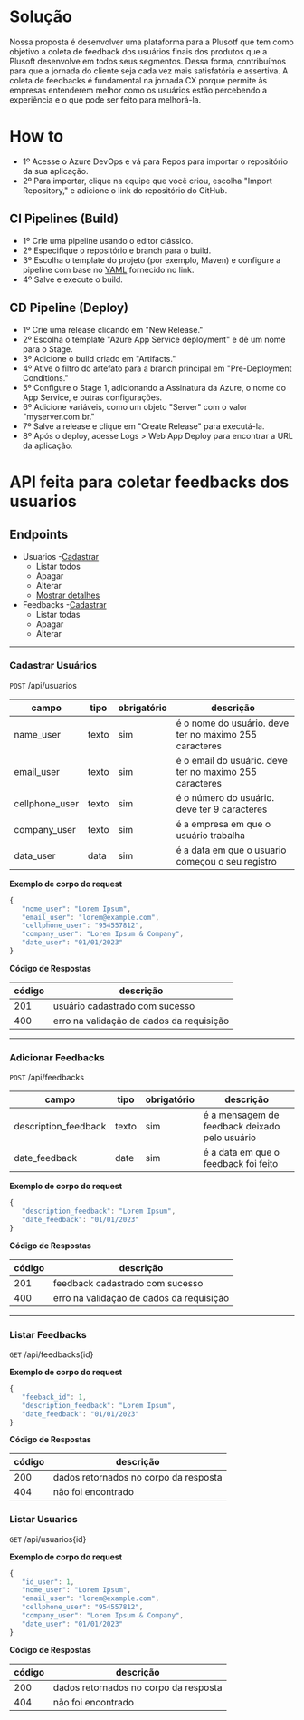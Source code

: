 # Solução
Nossa proposta é desenvolver uma plataforma para a Plusotf que tem como objetivo a coleta de feedback dos usuários finais dos produtos que a Plusoft desenvolve em todos seus segmentos. Dessa forma, contribuímos para que a jornada do cliente seja cada vez mais satisfatória e assertiva. A coleta de feedbacks é fundamental na jornada CX porque permite às empresas entenderem melhor como os usuários estão percebendo a experiência e o que pode ser feito para melhorá-la.

# How to
- 1º Acesse o Azure DevOps e vá para Repos para importar o repositório da sua aplicação.
- 2º	Para importar, clique na equipe que você criou, escolha "Import Repository," e adicione o link do repositório do GitHub.
## CI Pipelines (Build)
- 1º	Crie uma pipeline usando o editor clássico.
- 2º	Especifique o repositório e branch para o build.
- 3º	Escolha o template do projeto (por exemplo, Maven) e configure a pipeline com base no <a href="https://github.com/ValentinaFuzaro/Challenge-Plusoft-Digital/blob/main/pipeline.yaml">YAML</a> fornecido no link.
- 4º	Salve e execute o build.
## CD Pipeline (Deploy)
- 1º	Crie uma release clicando em "New Release."
- 2º	Escolha o template "Azure App Service deployment" e dê um nome para o Stage.
- 3º	Adicione o build criado em "Artifacts."
- 4º	Ative o filtro do artefato para a branch principal em "Pre-Deployment Conditions."
- 5º	Configure o Stage 1, adicionando a Assinatura da Azure, o nome do App Service, e outras configurações.
- 6º	Adicione variáveis, como um objeto "Server" com o valor "myserver.com.br."
- 7º	Salve a release e clique em "Create Release" para executá-la.
- 8º	Após o deploy, acesse Logs > Web App Deploy para encontrar a URL da aplicação.


# API feita para coletar feedbacks dos usuarios

## Endpoints
- Usuarios
    -[Cadastrar](#cadastrar-usuarios)
    - Listar todos
    - Apagar
    - Alterar 
    - [Mostrar detalhes](#)
- Feedbacks
    -[Cadastrar](#cadastrar-feedbacks)
    - Listar todas
    - Apagar
    - Alterar

---

### Cadastrar Usuários
`POST` /api/usuarios

|campo | tipo | obrigatório | descrição
|------|------|-------------|----------
|name_user|texto|sim|é o nome do usuário. deve ter no máximo 255 caracteres
|email_user|texto|sim|é o email do usuário. deve ter no maximo 255 caracteres
|cellphone_user|texto|sim|é o número do usuário. deve ter 9 caracteres
|company_user|texto|sim|é a empresa em que o usuário trabalha
|data_user|data|sim|é a data em que o usuario começou o seu registro

**Exemplo de corpo do request**

```js
{
   "nome_user": "Lorem Ipsum",
   "email_user": "lorem@example.com",
   "cellphone_user": "954557812",
   "company_user": "Lorem Ipsum & Company",
   "date_user": "01/01/2023"
}
```

**Código de Respostas**

|código|descrição
|------|---------
|201|usuário cadastrado com sucesso
|400|erro na validação de dados da requisição

---

### Adicionar Feedbacks
`POST` /api/feedbacks

|campo | tipo | obrigatório | descrição
|------|------|-------------|----------
|description_feedback|texto|sim|é a mensagem de feedback deixado pelo usuário
|date_feedback|date|sim|é a data em que o feedback foi feito

**Exemplo de corpo do request**

```js
{
   "description_feedback": "Lorem Ipsum",
   "date_feedback": "01/01/2023"
}
```

**Código de Respostas**

|código|descrição
|------|---------
|201|feedback cadastrado com sucesso
|400|erro na validação de dados da requisição

---

### Listar Feedbacks
`GET` /api/feedbacks{id}

**Exemplo de corpo do request**

```js
{
   "feeback_id": 1,
   "description_feedback": "Lorem Ipsum",
   "date_feedback": "01/01/2023"
}
```

**Código de Respostas**

|código|descrição
|------|---------
|200|dados retornados no corpo da resposta
|404|não foi encontrado

### Listar Usuarios
`GET` /api/usuarios{id}

**Exemplo de corpo do request**

```js
{
   "id_user": 1,
   "nome_user": "Lorem Ipsum",
   "email_user": "lorem@example.com",
   "cellphone_user": "954557812",
   "company_user": "Lorem Ipsum & Company",
   "date_user": "01/01/2023"
}
```

**Código de Respostas**

|código|descrição
|------|---------
|200|dados retornados no corpo da resposta
|404|não foi encontrado
